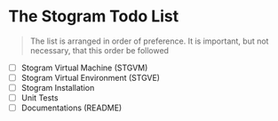 # The Stogram Todo List

> The list is arranged in order of preference. It is important, but not necessary, that this order be followed

- [ ] Stogram Virtual Machine (STGVM)
- [ ] Stogram Virtual Environment (STGVE)
- [ ] Stogram Installation
- [ ] Unit Tests
- [ ] Documentations (README)

